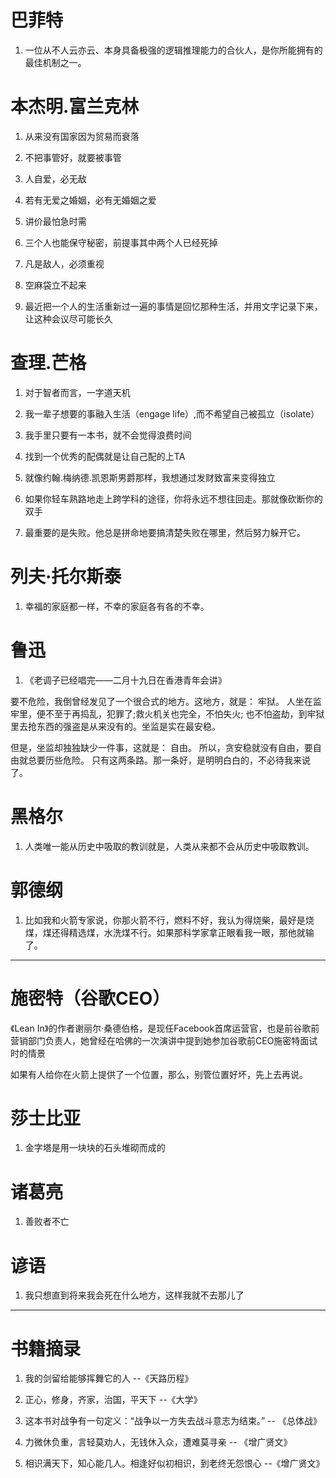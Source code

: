 
# 巴菲特

1. 一位从不人云亦云、本身具备极强的逻辑推理能力的合伙人，是你所能拥有的最佳机制之一。

# 本杰明.富兰克林

1. 从来没有国家因为贸易而衰落

2. 不把事管好，就要被事管

3. 人自爱，必无敌

4. 若有无爱之婚姻，必有无婚姻之爱

5. 讲价最怕急时需

6. 三个人也能保守秘密，前提事其中两个人已经死掉

7. 凡是敌人，必须重视

8. 空麻袋立不起来

9. 最近把一个人的生活重新过一遍的事情是回忆那种生活，并用文字记录下来，让这种会议尽可能长久

# 查理.芒格

1. 对于智者而言，一字道天机

2. 我一辈子想要的事融入生活（engage life）,而不希望自己被孤立（isolate）

3. 我手里只要有一本书，就不会觉得浪费时间

4. 找到一个优秀的配偶就是让自己配的上TA

5. 就像约翰.梅纳德.凯恩斯男爵那样，我想通过发财致富来变得独立

6. 如果你轻车熟路地走上跨学科的途径，你将永远不想往回走。那就像砍断你的双手

7. 最重要的是失败。他总是拼命地要搞清楚失败在哪里，然后努力躲开它。

# 列夫·托尔斯泰

1. 幸福的家庭都一样，不幸的家庭各有各的不幸。

# 鲁迅
1. 《老调子已经唱完——二月十九日在香港青年会讲》


要不危险，我倒曾经发见了一个很合式的地方。这地方，就是： 牢狱。
人坐在监牢里，便不至于再捣乱，犯罪了;救火机关也完全，不怕失火;
也不怕盗劫，到牢狱里去抢东西的强盗是从来没有的。坐监是实在最安稳。

但是，坐监却独独缺少一件事，这就是： 自由。
所以，贪安稳就没有自由，要自由就总要历些危险。
只有这两条路。那一条好，是明明白白的，不必待我来说了。

# 黑格尔

1. 人类唯一能从历史中吸取的教训就是，人类从来都不会从历史中吸取教训。 

# 郭德纲

1. 比如我和火箭专家说，你那火箭不行，燃料不好，我认为得烧柴，最好是烧煤，煤还得精选煤，水洗煤不行。如果那科学家拿正眼看我一眼，那他就输了。

---

# 施密特（谷歌CEO）

《Lean In》的作者谢丽尔·桑德伯格，是现任Facebook首席运营官，也是前谷歌前营销部门负责人，她曾经在哈佛的一次演讲中提到她参加谷歌前CEO施密特面试时的情景

如果有人给你在火箭上提供了一个位置，那么，别管位置好坏，先上去再说。

# 莎士比亚

1. 金字塔是用一块块的石头堆砌而成的

# 诸葛亮

1. 善败者不亡

# 谚语

1. 我只想直到将来我会死在什么地方，这样我就不去那儿了

---

# 书籍摘录

1. 我的剑留给能够挥舞它的人 --《天路历程》

2. 正心，修身，齐家，治国，平天下 --《大学》

3. 这本书对战争有一句定义：“战争以一方失去战斗意志为结束。”  -- 《总体战》

4. 力微休负重，言轻莫劝人，无钱休入众，遭难莫寻亲 -- 《增广贤文》

5. 相识满天下，知心能几人。相逢好似初相识，到老终无怨恨心 --《增广贤文》
